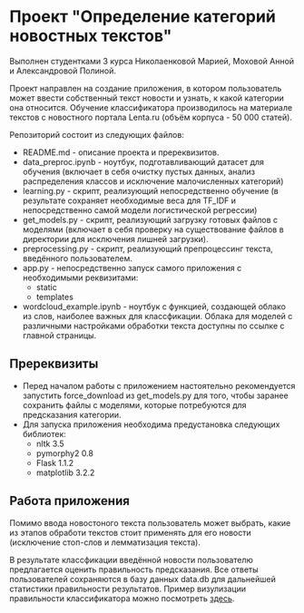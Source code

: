 # Проект "Определение категорий новостных текстов"
Выполнен студентками 3 курса Николаенковой Марией, Моховой Анной и Александровой Полиной.

Проект направлен на создание приложения, в котором пользователь может ввести собственный текст новости и узнать, к какой категории она относится. Обучение классификатора производилось на материале текстов с новостного портала Lenta.ru (объём корпуса - 50 000 статей). 

Репозиторий состоит из следующих файлов:
* README.md - описание проекта и пререквизитов.
* data_preproc.ipynb - ноутбук, подготавливающий датасет для обучения (включает в себя очистку пустых данных, анализ распределения классов и исключение малочисленных категорий)
* learning.py - скрипт, реализующий непосредственно обучение (в результате сохраняет необходимые веса для TF_IDF и непосредственно самой модели логистической регрессии)
* get_models.py - скрипт, реализующий загрузку готовых файлов с моделями (включает в себя проверку на существование файлов в директории для исключения лишней загрузки).
* preprocessing.py - скрипт, реализующий препроцессинг текста, введённого пользователем.
* app.py - непосредственно запуск самого приложения с необходимыми реквизитами:
  *  static
  * templates
* wordcloud_example.ipynb - ноутбук с функцией, создающей облако из слов, наиболее важных для классфикации. Облака для моделей с различными настройками обработки текста доступны по ссылке с главной страницы.

## Пререквизиты
* Перед началом работы с приложением настоятельно рекомендуется запустить force_download из get_models.py для того, чтобы заранее сохранить файлы с моделями, которые потребуются для предсказания категории.
* Для запуска приложения необходима предустановка следующих библиотек:
  * nltk 3.5
  * pymorphy2 0.8
  * Flask 1.1.2
  * matplotlib 3.2.2

## Работа приложения
Помимо ввода новостоного текста пользователь может выбрать, какие из этапов обработи текстов стоит применять для его новости (исключение стоп-слов и лемматизация текста).

В результате классфикации введённой новости пользователю предлагается оценить правильность предсказания. Все ответы пользователей сохраняются в базу данных data.db для дальнейшей статистики правильности результатов. Пример визулизации правильности классификатора можно посмотреть [здесь](https://github.com/nikolmash/news_category_detection/blob/master/static/statistics.png).
